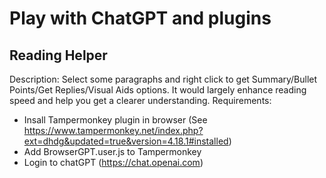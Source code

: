 # Play with ChatGPT and plugins
## Reading Helper
Description: Select some paragraphs and right click to get Summary/Bullet Points/Get Replies/Visual Aids options. It would largely enhance reading speed and help you  get a clearer understanding.
Requirements:
- Insall Tampermonkey plugin in browser (See https://www.tampermonkey.net/index.php?ext=dhdg&updated=true&version=4.18.1#installed)
- Add BrowserGPT.user.js to Tampermonkey
- Login to chatGPT (https://chat.openai.com)

